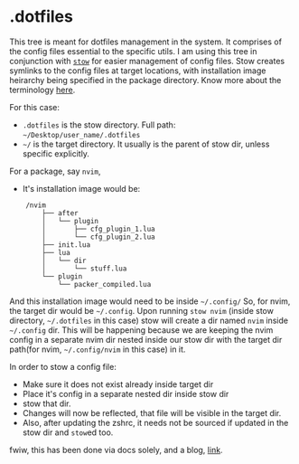 # .dotfiles

This tree is meant for dotfiles management in the system. It comprises of the
config files essential to the specific utils. I am using this tree in
conjunction with [`stow`](https://www.gnu.org/software/stow/manual/stow.html) for easier management of config 
files.
Stow creates symlinks to the config files at target locations, with installation
image heirarchy being specified in the package directory. Know more about the
terminology [here](https://www.gnu.org/software/stow/manual/stow.html#Terminology).

For this case:
* `.dotfiles` is the stow directory. Full path: `~/Desktop/user_name/.dotfiles`
* `~/` is the target directory. It usually is the parent of stow dir, unless
  specific explicitly.

For a package, say `nvim`, 
* It's installation image would be:

```
    /nvim
        ├── after
        │   └── plugin
        │       ├── cfg_plugin_1.lua
        │       └── cfg_plugin_2.lua
        ├── init.lua
        ├── lua
        │   └── dir
        │       └── stuff.lua
        └── plugin
            └── packer_compiled.lua
```

And this installation image would need to be inside `~/.config/`
So, for nvim, the target dir would be `~/.config`. Upon running `stow nvim`
(inside stow directory, `~/.dotfiles` in this case) stow will create a dir named
`nvim` inside `~/.config` dir. This will be happening because we are keeping the
nvim config in a separate nvim dir nested inside our stow dir with the target
dir path(for nvim, `~/.config/nvim` in this case) in it.


In order to stow a config file:
* Make sure it does not exist already inside target dir
* Place it's config in a separate nested dir inside stow dir
* stow that dir.
* Changes will now be reflected, that file will be visible in the target dir.
* Also, after updating the zshrc, it needs not be sourced if updated in the stow
  dir and `stow`ed too.

fwiw, this has been done via docs solely, and a blog, [link](https://web.archive.org/web/20230924171233/https://stevenrbaker.com/tech/managing-dotfiles-with-gnu-stow.html).
